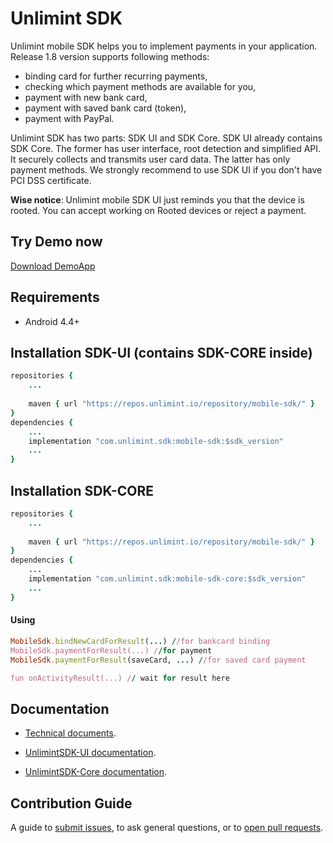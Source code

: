 Unlimint SDK
========

Unlimint mobile SDK helps you to implement payments in your application. Release 1.8 version supports following methods:
- binding card for further recurring payments,
- checking which payment methods are available for you,
- payment with new bank card,
- payment with saved bank card (token),
- payment with PayPal.

Unlimint SDK has two parts: SDK UI and SDK Core.
SDK UI already contains SDK Core. The former has user interface, root detection and simplified API. It securely collects and transmits user card data. The latter has only payment methods.
We strongly recommend to use SDK UI if you don't have PCI DSS certificate.

**Wise notice**:
Unlimint mobile SDK UI just reminds you that the device is rooted. You can accept working on Rooted devices or reject a payment.

## Try Demo now 
[Download DemoApp](https://github.com/cardpay/android-sdk-demo/releases/download/1.8/app-1.8.2-release.apk)

## Requirements

- Android 4.4+

## Installation SDK-UI (contains SDK-CORE inside)
```ruby
repositories {
    ...
    
    maven { url "https://repos.unlimint.io/repository/mobile-sdk/" }
}
dependencies {
    ...
    implementation "com.unlimint.sdk:mobile-sdk:$sdk_version"
    ...
}
``` 
## Installation SDK-CORE
```ruby
repositories {
    ...
    
    maven { url "https://repos.unlimint.io/repository/mobile-sdk/" }
}
dependencies {
    ...
    implementation "com.unlimint.sdk:mobile-sdk-core:$sdk_version"
    ...
}
``` 
#### Using

```ruby
MobileSdk.bindNewCardForResult(...) //for bankcard binding 
MobileSdk.paymentForResult(...) //for payment
MobileSdk.paymentForResult(saveCard, ...) //for saved card payment

fun onActivityResult(...) // wait for result here
``` 

## Documentation

- [Technical documents](https://github.com/cardpay/android-sdk-demo/wiki).

- [UnlimintSDK-UI documentation](<./Code Documentation/UnlimintSDK-UI/index.md>).
- [UnlimintSDK-Core documentation](<./Code Documentation/UnlimintSDK-Core/index.md>).

## Contribution Guide

A guide to [submit issues](https://github.com/cardpay/android-sdk-demo/issues), to ask general questions, or to [open pull requests](https://github.com/cardpay/android-sdk-demo/pulls).
